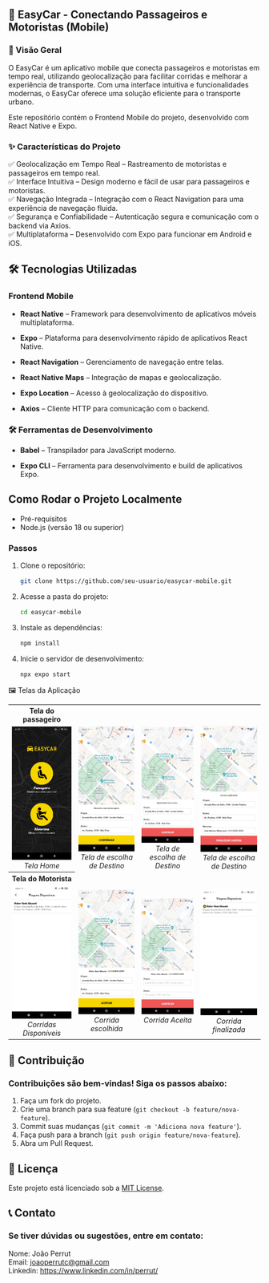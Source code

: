## 🚗 EasyCar - Conectando Passageiros e Motoristas (Mobile)

### 🚀 Visão Geral

O EasyCar é um aplicativo mobile que conecta passageiros e motoristas em tempo real, utilizando geolocalização para facilitar corridas e melhorar a experiência de transporte. Com uma interface intuitiva e funcionalidades modernas, o EasyCar oferece uma solução eficiente para o transporte urbano.

Este repositório contém o Frontend Mobile do projeto, desenvolvido com React Native e Expo.

### ✨ Características do Projeto

✅ Geolocalização em Tempo Real – Rastreamento de motoristas e passageiros em tempo real.
<br>
✅ Interface Intuitiva – Design moderno e fácil de usar para passageiros e motoristas.
<br>
✅ Navegação Integrada – Integração com o React Navigation para uma experiência de navegação fluida.
<br>
✅ Segurança e Confiabilidade – Autenticação segura e comunicação com o backend via Axios.
<br>
✅ Multiplataforma – Desenvolvido com Expo para funcionar em Android e iOS.

## 🛠️ Tecnologias Utilizadas

### Frontend Mobile

- **React Native** – Framework para desenvolvimento de aplicativos móveis multiplataforma.

- **Expo** – Plataforma para desenvolvimento rápido de aplicativos React Native.

- **React Navigation** – Gerenciamento de navegação entre telas.

- **React Native Maps** – Integração de mapas e geolocalização.

- **Expo Location** – Acesso à geolocalização do dispositivo.

- **Axios** – Cliente HTTP para comunicação com o backend.

### 🛠️ Ferramentas de Desenvolvimento

- **Babel** – Transpilador para JavaScript moderno.

- **Expo CLI** – Ferramenta para desenvolvimento e build de aplicativos Expo.

## Como Rodar o Projeto Localmente

- Pré-requisitos
- Node.js (versão 18 ou superior)

### Passos

1. Clone o repositório:
   ```bash
   git clone https://github.com/seu-usuario/easycar-mobile.git
   ```
2. Acesse a pasta do projeto:
   ```bash
   cd easycar-mobile
   ```
3. Instale as dependências:
   ```bash
   npm install
   ```
4. Inicie o servidor de desenvolvimento:
   ```bash
   npx expo start
   ```

🖼️ Telas da Aplicação

<table> 
    <th>Tela do passageiro</th>
    <tr> 
        <td align="center"> <img src="assets/readme/home-PSG.jpg" width="200"/> 
            <br><em>Tela Home</em> 
        </td> 
        <td align="center"> <img src="assets/readme/escolhendoDestino-PSG.jpg" width="200"/> 
            <br><em>Tela de escolha de Destino</em> 
        </td> 
                <td align="center"> <img src="assets/readme/destinoConfirmado-PSG.jpg" width="200"/> 
            <br><em>Tela de escolha de Destino</em> 
        </td> 
                <td align="center"> <img src="assets/readme/corridaFinalizada-PSG.jpg" width="200"/> 
            <br><em>Tela de escolha de Destino</em> 
        </td>  
    </tr> 
    <th>Tela do Motorista</th>
    <tr> 
        <td align="center"> <img src="assets/readme/corridas-MOT.jpg" width="200"/> 
            <br><em>Corridas Disponíveis</em> 
        </td> 
        <td align="center"> <img src="assets/readme/corridaEscolhida-MOT.jpg" width="200"/> 
            <br><em>Corrida escolhida</em> 
        </td> 
                <td align="center"> <img src="assets/readme/corridaAceita-MOT.jpg" width="200"/> 
            <br><em>Corrida Aceita</em> 
        </td> 
                <td align="center"> <img src="assets/readme/corridaFinalizada-MOT.jpg" width="200"/> 
            <br><em>Corrida finalizada</em> 
        </td>  
    </tr> 
</table>

## 🤝 Contribuição

### Contribuições são bem-vindas! Siga os passos abaixo:

1. Faça um fork do projeto.
2. Crie uma branch para sua feature (`git checkout -b feature/nova-feature`).
3. Commit suas mudanças (`git commit -m 'Adiciona nova feature'`).
4. Faça push para a branch (`git push origin feature/nova-feature`).
5. Abra um Pull Request.

## 📄 Licença

Este projeto está licenciado sob a <a href="https://opensource.org/license/mit">MIT License</a>.

## 📞 Contato

### Se tiver dúvidas ou sugestões, entre em contato:

Nome: João Perrut <br>
Email: joaoperrutc@gmail.com <br>
Linkedin: https://www.linkedin.com/in/perrut/

